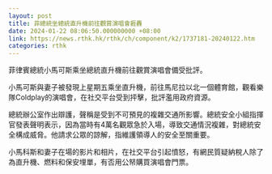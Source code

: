 ```yaml
---
layout: post
title: 菲總統坐總統直升機前往觀賞演唱會捱轟
date: 2024-01-22 08:06:50.000000000 +08:00
link: https://news.rthk.hk/rthk/ch/component/k2/1737181-20240122.htm
categories: rthk
---
```


菲律賓總統小馬可斯乘坐總統直升機前往觀賞演唱會備受批評。

小馬可斯與妻子被發現上星期五乘坐直升機，前往馬尼拉以北一個體育館，觀看樂隊Coldplay的演唱會，在社交平台受到抨擊，批評濫用政府資源。

總統辦公室作出辯護，聲稱是受到不可預見的複雜交通所影響。總統安全小組指揮官發表聲明表示，因為當時有4萬名觀眾急於入場，導致交通情況複雜，對總統安全構成威脅。他請求公眾的諒解，指維護領導人的安全至關重要。

小馬科斯和妻子在場的影片和相片，在社交平台引起憤怒，有網民質疑納稅人除了為直升機、燃料和保安埋單，有否用公帑購買演唱會門票。
